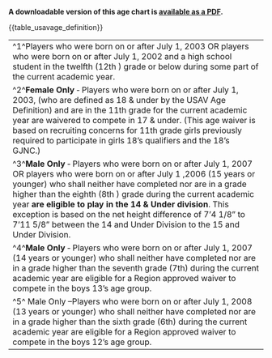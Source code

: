 <div class="--centered">

**A downloadable version of this age chart is [available as a PDF]({{url_usav_agedefinition}}).**

</div>

<div class="usavagedefinition__table">

{{table_usavage_definition}}

</div>


<div class="usavagedefinition__superscripts --notablehead">

||
|---|
|^1^Players who were born on or after July 1, 2003 OR players who were born on or after July 1, 2002 and a high school student in the twelfth (12th ) grade or below during some part of the current academic year.|
|^2^**Female Only** ‐ Players who were born on or after July 1, 2003, (who are defined as 18 & under by the USAV Age Definition) and are in the 11th grade for the current academic year are waivered to compete in 17 & under.  (This age waiver is based on recruiting concerns for 11th  grade girls previously required to participate in girls 18’s qualifiers and the 18’s GJNC.) |
|^3^**Male Only** ‐ Players who were born on or after July 1, 2007 OR players who were born on or after July 1 ,2006 (15 years or younger) who shall neither have completed nor are in a grade higher than the eighth (8th ) grade during the current academic year **are eligible to play in the 14 & Under division**. This exception is based on the net height difference of 7’4 1/8” to 7’11 5/8” between the 14 and Under Division to the 15 and Under Division.|
|^4^**Male Only** ‐ Players who were born on or after July 1, 2007 (14 years or younger) who shall neither have completed nor are in a grade higher than the seventh grade (7th) during the current academic year are eligible for a Region approved waiver to compete in the boys 13’s age group.|
|^5^ Male Only –Players who were born on or after July 1, 2008 (13 years or younger) who shall neither have completed nor are in a grade higher than the sixth grade (6th) during the current academic year are eligible for a Region approved waiver to compete in the boys 12’s age group.|

</div>